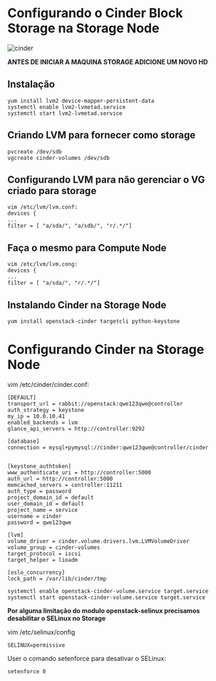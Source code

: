 # Configurando o Cinder Block Storage na Storage Node

![cinder](https://blog.purestorage.com/wp-content/uploads/2017/08/OpenStack_Project_Cinder_vertical-300x250.png)


**ANTES DE INICIAR A MAQUINA STORAGE ADICIONE UM NOVO HD**

## Instalação
```SH
yum install lvm2 device-mapper-persistent-data
systemctl enable lvm2-lvmetad.service
systemctl start lvm2-lvmetad.service
```
## Criando LVM para fornecer como storage
```SH
pvcreate /dev/sdb
vgcreate cinder-volumes /dev/sdb
```
## Configurando LVM para não gerenciar o VG criado para storage
```SH
vim /etc/lvm/lvm.conf:
devices {
...
filter = [ "a/sda/", "a/sdb/", "r/.*/"]
```

## Faça o mesmo para Compute Node
```
vim /etc/lvm/lvm.cong:
devices {
...
filter = [ "a/sda/", "r/.*/"]
```
## Instalando Cinder na Storage Node
```SH
yum install openstack-cinder targetcli python-keystone
```

# Configurando Cinder na Storage Node
vim /etc/cinder/cinder.conf:

``` 
[DEFAULT]
transport_url = rabbit://openstack:qwe123qwe@controller
auth_strategy = keystone
my_ip = 10.0.10.41
enabled_backends = lvm
glance_api_servers = http://controller:9292

[database]
connection = mysql+pymysql://cinder:qwe123qwe@controller/cinder


[keystone_authtoken]
www_authenticate_uri = http://controller:5000
auth_url = http://controller:5000
memcached_servers = controller:11211
auth_type = password
project_domain_id = default
user_domain_id = default
project_name = service
username = cinder
password = qwe123qwe

[lvm]
volume_driver = cinder.volume.drivers.lvm.LVMVolumeDriver
volume_group = cinder-volumes
target_protocol = iscsi
target_helper = lioadm

[oslo_concurrency]
lock_path = /var/lib/cinder/tmp

systemctl enable openstack-cinder-volume.service target.service
systemctl start openstack-cinder-volume.service target.service

```

**Por alguma limitação do modulo openstack-selinux precisamos desabilitar o SELinux no Storage**

vim /etc/selinux/config
```SH
SELINUX=permissive
```
User o comando setenforce para desativar o SELinux:
```SH
setenforce 0
```
